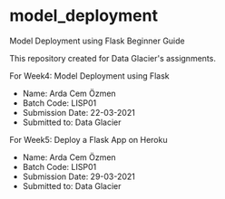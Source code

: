# model_deployment
Model Deployment using Flask Beginner Guide

This repository created for Data Glacier's assignments. 

For Week4: Model Deployment using Flask

- Name: Arda Cem Özmen 
- Batch Code: LISP01 
- Submission Date: 22-03-2021 
- Submitted to: Data Glacier

For Week5: Deploy a Flask App on Heroku

- Name: Arda Cem Özmen 
- Batch Code: LISP01 
- Submission Date: 29-03-2021 
- Submitted to: Data Glacier 